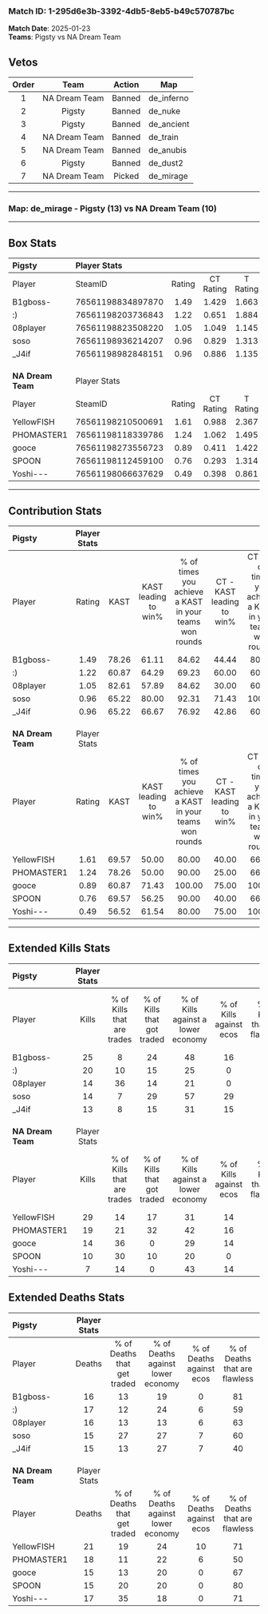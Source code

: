 ### Match ID: 1-295d6e3b-3392-4db5-8eb5-b49c570787bc  
**Match Date**: 2025-01-23  
**Teams**: Pigsty vs NA Dream Team  

## Vetos  

| Order | Team | Action | Map |
| :---: | :--: | :----: | --- |
| 1 | NA Dream Team | Banned | de_inferno |
| 2 | Pigsty | Banned | de_nuke |
| 3 | Pigsty | Banned | de_ancient |
| 4 | NA Dream Team | Banned | de_train |
| 5 | NA Dream Team | Banned | de_anubis |
| 6 | Pigsty | Banned | de_dust2 |
| 7 | NA Dream Team | Picked | de_mirage |

---  

### **Map**: de_mirage - Pigsty (13) vs NA Dream Team (10)  
---  

## Box Stats  

| **Pigsty**        | Player Stats      |        |           |          |       |       |       |         |        |      |     |
| :- | :- | :-: | :-: | :-: | :-: | :-: | :-: | :-: | :-: | :-: | :-: |
| Player            | SteamID           | Rating | CT Rating | T Rating | KAST  |  ADR  | Kills | Assists | Deaths | K/D  | HS% |
| B1gboss-          | 76561198834897870 |  1.49  |   1.429   |  1.663   | 78.26 | 87.6  |  25   |    3    |   16   | 1.56 | 52  |
| :)                | 76561198203736843 |  1.22  |   0.651   |  1.884   | 60.87 | 104.0 |  20   |    5    |   17   | 1.18 | 65  |
| 08player          | 76561198823508220 |  1.05  |   1.049   |  1.145   | 82.61 | 64.7  |  14   |    5    |   16   | 0.88 | 50  |
| soso              | 76561198936214207 |  0.96  |   0.829   |  1.313   | 65.22 | 71.9  |  14   |    3    |   15   | 0.93 | 64  |
| _J4if             | 76561198982848151 |  0.96  |   0.886   |  1.135   | 65.22 | 76.0  |  13   |    8    |   15   | 0.87 | 69  |
|                   |                   |        |           |          |       |       |       |         |        |      |     |
|                   |                   |        |           |          |       |       |       |         |        |      |     |
|                   |                   |        |           |          |       |       |       |         |        |      |     |
| **NA Dream Team** | Player Stats      |        |           |          |       |       |       |         |        |      |     |
| Player            | SteamID           | Rating | CT Rating | T Rating | KAST  |  ADR  | Kills | Assists | Deaths | K/D  | HS% |
| YellowFISH        | 76561198210500691 |  1.61  |   0.988   |  2.367   | 69.57 | 130.3 |  29   |    5    |   21   | 1.38 | 79  |
| PHOMASTER1        | 76561198118339786 |  1.24  |   1.062   |  1.495   | 78.26 | 90.3  |  19   |    5    |   18   | 1.06 | 63  |
| gooce             | 76561198273556723 |  0.89  |   0.411   |  1.422   | 60.87 | 62.3  |  14   |    2    |   15   | 0.93 | 42  |
| SPOON             | 76561198112459100 |  0.76  |   0.293   |  1.314   | 69.57 | 44.0  |  10   |    4    |   15   | 0.67 | 60  |
| Yoshi---          | 76561198066637629 |  0.49  |   0.398   |  0.861   | 56.52 | 40.7  |   7   |    4    |   17   | 0.41 | 57  |
---  

## Contribution Stats  

| **Pigsty**        | Player Stats |       |                      |                                                        |                           |                                                             |                          |                                                            |
| :- | :-: | :-: | :-: | :-: | :-: | :-: | :-: | :-: |
| Player            |    Rating    | KAST  | KAST leading to win% | % of times you achieve a KAST in your teams won rounds | CT - KAST leading to win% | CT - % of times you achieve a KAST in your teams won rounds | T - KAST leading to win% | T - % of times you achieve a KAST in your teams won rounds |
| B1gboss-          |     1.49     | 78.26 |        61.11         |                         84.62                          |           44.44           |                            80.00                            |          77.78           |                           87.50                            |
| :)                |     1.22     | 60.87 |        64.29         |                         69.23                          |           60.00           |                            60.00                            |          66.67           |                           75.00                            |
| 08player          |     1.05     | 82.61 |        57.89         |                         84.62                          |           30.00           |                            60.00                            |          88.89           |                           100.00                           |
| soso              |     0.96     | 65.22 |        80.00         |                         92.31                          |           71.43           |                           100.00                            |          87.50           |                           87.50                            |
| _J4if             |     0.96     | 65.22 |        66.67         |                         76.92                          |           42.86           |                            60.00                            |          87.50           |                           87.50                            |
|                   |              |       |                      |                                                        |                           |                                                             |                          |                                                            |
|                   |              |       |                      |                                                        |                           |                                                             |                          |                                                            |
|                   |              |       |                      |                                                        |                           |                                                             |                          |                                                            |
| **NA Dream Team** | Player Stats |       |                      |                                                        |                           |                                                             |                          |                                                            |
| Player            |    Rating    | KAST  | KAST leading to win% | % of times you achieve a KAST in your teams won rounds | CT - KAST leading to win% | CT - % of times you achieve a KAST in your teams won rounds | T - KAST leading to win% | T - % of times you achieve a KAST in your teams won rounds |
| YellowFISH        |     1.61     | 69.57 |        50.00         |                         80.00                          |           40.00           |                            66.67                            |          54.55           |                           85.71                            |
| PHOMASTER1        |     1.24     | 78.26 |        50.00         |                         90.00                          |           25.00           |                            66.67                            |          70.00           |                           100.00                           |
| gooce             |     0.89     | 60.87 |        71.43         |                         100.00                         |           75.00           |                           100.00                            |          70.00           |                           100.00                           |
| SPOON             |     0.76     | 69.57 |        56.25         |                         90.00                          |           40.00           |                            66.67                            |          63.64           |                           100.00                           |
| Yoshi---          |     0.49     | 56.52 |        61.54         |                         80.00                          |           75.00           |                           100.00                            |          55.56           |                           71.43                            |
---  

## Extended Kills Stats  

| **Pigsty**        | Player Stats |                            |                            |                                    |                         |                              |                                 |                                       |                    |           |
| :- | :-: | :-: | :-: | :-: | :-: | :-: | :-: | :-: | :-: | :-: |
| Player            |    Kills     | % of Kills that are trades | % of Kills that got traded | % of Kills against a lower economy | % of Kills against ecos | % of Kills that are flawless | % of Kills that are close duels | % of Kills that are assisted by flash | Pistol Round Kills | AWP Kills |
| B1gboss-          |      25      |             8              |             24             |                 48                 |           16            |              72              |                0                |                   0                   |         0          |     1     |
| :)                |      20      |             10             |             15             |                 25                 |            0            |              65              |                5                |                   5                   |         0          |     2     |
| 08player          |      14      |             36             |             14             |                 21                 |            0            |              50              |                7                |                   0                   |         6          |     2     |
| soso              |      14      |             7              |             29             |                 57                 |           29            |              79              |                7                |                   7                   |         0          |     0     |
| _J4if             |      13      |             8              |             15             |                 31                 |           15            |              69              |               23                |                   0                   |         0          |     4     |
|                   |              |                            |                            |                                    |                         |                              |                                 |                                       |                    |           |
|                   |              |                            |                            |                                    |                         |                              |                                 |                                       |                    |           |
|                   |              |                            |                            |                                    |                         |                              |                                 |                                       |                    |           |
| **NA Dream Team** | Player Stats |                            |                            |                                    |                         |                              |                                 |                                       |                    |           |
| Player            |    Kills     | % of Kills that are trades | % of Kills that got traded | % of Kills against a lower economy | % of Kills against ecos | % of Kills that are flawless | % of Kills that are close duels | % of Kills that are assisted by flash | Pistol Round Kills | AWP Kills |
| YellowFISH        |      29      |             14             |             17             |                 31                 |           14            |              59              |               10                |                   0                   |         0          |     5     |
| PHOMASTER1        |      19      |             21             |             32             |                 42                 |           16            |              58              |               11                |                   0                   |         0          |     0     |
| gooce             |      14      |             36             |             0              |                 29                 |           14            |              57              |                0                |                   0                   |         0          |     1     |
| SPOON             |      10      |             30             |             10             |                 20                 |            0            |              60              |               20                |                   0                   |         0          |     1     |
| Yoshi---          |      7       |             14             |             0              |                 43                 |           14            |              71              |               14                |                  14                   |         2          |     1     |
## Extended Deaths Stats  

| **Pigsty**        | Player Stats |                             |                                   |                          |                               |                            |                           |               |
| :- | :-: | :-: | :-: | :-: | :-: | :-: | :-: | :-: |
| Player            |    Deaths    | % of Deaths that get traded | % of Deaths against lower economy | % of Deaths against ecos | % of Deaths that are flawless | % of Deaths that are close | % of Deaths while blinded | Deaths to AWP |
| B1gboss-          |      16      |             13              |                19                 |            0             |              81               |             0              |             0             |       1       |
| :)                |      17      |             12              |                24                 |            6             |              59               |             18             |             0             |       0       |
| 08player          |      16      |             13              |                13                 |            6             |              63               |             6              |             0             |       0       |
| soso              |      15      |             27              |                27                 |            7             |              60               |             0              |             7             |       1       |
| _J4if             |      15      |             13              |                27                 |            7             |              40               |             27             |             0             |       0       |
|                   |              |                             |                                   |                          |                               |                            |                           |               |
|                   |              |                             |                                   |                          |                               |                            |                           |               |
|                   |              |                             |                                   |                          |                               |                            |                           |               |
| **NA Dream Team** | Player Stats |                             |                                   |                          |                               |                            |                           |               |
| Player            |    Deaths    | % of Deaths that get traded | % of Deaths against lower economy | % of Deaths against ecos | % of Deaths that are flawless | % of Deaths that are close | % of Deaths while blinded | Deaths to AWP |
| YellowFISH        |      21      |             19              |                24                 |            10            |              71               |             10             |             0             |       2       |
| PHOMASTER1        |      18      |             11              |                22                 |            6             |              50               |             6              |             0             |       2       |
| gooce             |      15      |             13              |                20                 |            0             |              67               |             20             |             0             |       1       |
| SPOON             |      15      |             20              |                20                 |            0             |              80               |             0              |            13             |       0       |
| Yoshi---          |      17      |             35              |                18                 |            0             |              71               |             0              |             0             |       1       |
